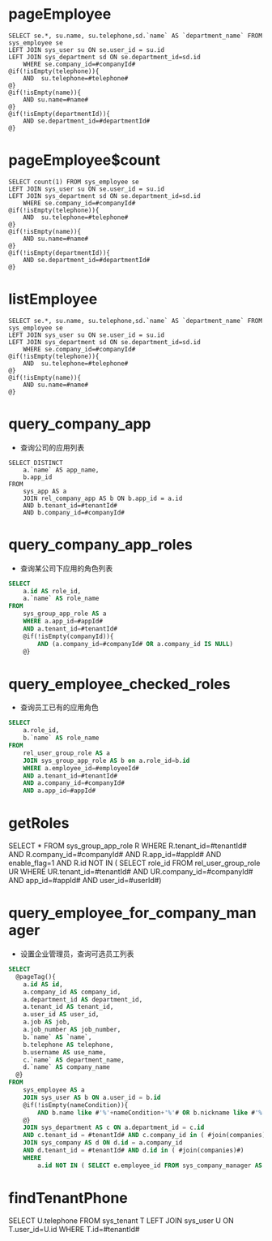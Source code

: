 pageEmployee
===
	SELECT se.*, su.name, su.telephone,sd.`name` AS `department_name` FROM sys_employee se 
	LEFT JOIN sys_user su ON se.user_id = su.id 
	LEFT JOIN sys_department sd ON se.department_id=sd.id
		WHERE se.company_id=#companyId#
	@if(!isEmpty(telephone)){
		AND	 su.telephone=#telephone#
	@}
	@if(!isEmpty(name)){
		AND su.name=#name#
	@}
	@if(!isEmpty(departmentId)){
    	AND se.department_id=#departmentId#
    @}

pageEmployee$count
===
	SELECT count(1) FROM sys_employee se 
	LEFT JOIN sys_user su ON se.user_id = su.id 
	LEFT JOIN sys_department sd ON se.department_id=sd.id
		WHERE se.company_id=#companyId#
	@if(!isEmpty(telephone)){
		AND	 su.telephone=#telephone#
	@}
	@if(!isEmpty(name)){
		AND su.name=#name#
	@}
    @if(!isEmpty(departmentId)){
        AND se.department_id=#departmentId#
    @}
	
listEmployee
===
	SELECT se.*, su.name, su.telephone,sd.`name` AS `department_name` FROM sys_employee se 
	LEFT JOIN sys_user su ON se.user_id = su.id 
	LEFT JOIN sys_department sd ON se.department_id=sd.id
		WHERE se.company_id=#companyId#
	@if(!isEmpty(telephone)){
		AND	 su.telephone=#telephone#
	@}
	@if(!isEmpty(name)){
		AND su.name=#name#
	@}
	
	
query_company_app
===
* 查询公司的应用列表
```mysql
SELECT DISTINCT
	a.`name` AS app_name,
	b.app_id
FROM
	sys_app AS a
	JOIN rel_company_app AS b ON b.app_id = a.id 
	AND b.tenant_id=#tenantId#
	AND b.company_id=#companyId#
```
query_company_app_roles
===
* 查询某公司下应用的角色列表
```sql
SELECT
	a.id AS role_id,
	a.`name` AS role_name 
FROM
	sys_group_app_role AS a
	WHERE a.app_id=#appId#
	AND a.tenant_id=#tenantId#
	@if(!isEmpty(companyId)){
    	AND (a.company_id=#companyId# OR a.company_id IS NULL)
    @}
```

query_employee_checked_roles
===
* 查询员工已有的应用角色
```sql
SELECT
	a.role_id,
	b.`name` AS role_name 
FROM
	rel_user_group_role AS a
	JOIN sys_group_app_role AS b on a.role_id=b.id
	WHERE a.employee_id=#employeeId#
	AND a.tenant_id=#tenantId#
	AND a.company_id=#companyId#
	AND a.app_id=#appId#
```

getRoles
===
SELECT * FROM sys_group_app_role R
WHERE R.tenant_id=#tenantId#
AND R.company_id=#companyId#
AND R.app_id=#appId#
AND enable_flag=1
AND R.id NOT IN (
SELECT role_id FROM rel_user_group_role UR 
WHERE UR.tenant_id=#tenantId#
AND UR.company_id=#companyId#
AND app_id=#appId#
AND user_id=#userId#)

query_employee_for_company_manager
===
* 设置企业管理员，查询可选员工列表
```sql
SELECT
  @pageTag(){
	a.id AS id,
	a.company_id AS company_id,
	a.department_id AS department_id,
	a.tenant_id AS tenant_id,
	a.user_id AS user_id,
	a.job AS job,
    a.job_number AS job_number,
	b.`name` AS `name`,
	b.telephone AS telephone,
	b.username AS use_name,
	c.`name` AS department_name,
	d.`name` AS company_name 
  @}
FROM
	sys_employee AS a
	JOIN sys_user AS b ON a.user_id = b.id
	@if(!isEmpty(nameCondition)){
        AND b.name like #'%'+nameCondition+'%'# OR b.nickname like #'%'+nameCondition+'%'#
    @}
	JOIN sys_department AS c ON a.department_id = c.id 
	AND c.tenant_id = #tenantId# AND c.company_id in ( #join(companies)#)
	JOIN sys_company AS d ON d.id = a.company_id 
	AND d.tenant_id = #tenantId# AND d.id in ( #join(companies)#)
	WHERE
    	a.id NOT IN ( SELECT e.employee_id FROM sys_company_manager AS e WHERE company_id = #companyId# )

```

findTenantPhone
===
SELECT U.telephone FROM sys_tenant T 
LEFT JOIN sys_user U
ON T.user_id=U.id
WHERE T.id=#tenantId#